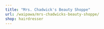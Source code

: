 ```yaml
---
title: "Mrs. Chadwick's Beauty Shoppe"
url: /waipawa/mrs-chadwicks-beauty-shoppe/
shop: hairdresser
---
```

